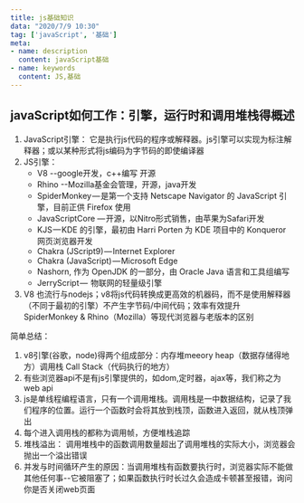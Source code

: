 ```yaml
---
title: js基础知识
data: "2020/7/9 10:30"
tag: ['javaScript', '基础']
meta: 
- name: description
  content: javaScript基础
- name: keywords
  content: JS,基础
---
```


## javaScript如何工作：引擎，运行时和调用堆栈得概述
1. JavaScript引擎：
   它是执行js代码的程序或解释器。js引擎可以实现为标注解释器；或以某种形式将js编码为字节码的即使编译器
2. JS引擎：
    * V8  --google开发，c++编写 开源
    * Rhino --Mozilla基金会管理，开源，java开发
    * SpiderMonkey — 是第一个支持 Netscape Navigator 的 JavaScript 引擎，目前正供 Firefox 使用   
    * JavaScriptCore — 开源，以Nitro形式销售，由苹果为Safari开发
    * KJS — KDE 的引擎，最初由 Harri Porten 为 KDE 项目中的 Konqueror 网页浏览器开发
    * Chakra (JScript9) — Internet Explorer
    * Chakra (JavaScript) — Microsoft Edge 
    * Nashorn, 作为 OpenJDK 的一部分，由 Oracle Java 语言和工具组编写
    * JerryScript —  物联网的轻量级引擎  
 3. V8 也流行与nodejs；v8将js代码转换成更高效的机器码，而不是使用解释器（不同于最初的引擎）不产生字节码/中间代码；效率有效提升
     SpiderMonkey & Rhino（Mozilla）等现代浏览器与老版本的区别
    
简单总结：
1. v8引擎(谷歌，node)得两个组成部分：内存堆meeory heap（数据存储得地方）调用栈 Call Stack（代码执行的地方）
2. 有些浏览器api不是有js引擎提供的，如dom,定时器，ajax等，我们称之为web api
3. js是单线程编程语言，只有一个调用堆栈。调用栈是一中数据结构，记录了我们程序的位置。运行一个函数时会将其放到栈顶，函数进入返回，就从栈顶弹出
4. 每个进入调用栈的都称为调用帧，方便堆栈追踪
5. 堆栈溢出： 调用堆栈中的函数调用数量超出了调用堆栈的实际大小，浏览器会抛出一个溢出错误
6. 并发与时间循环产生的原因：当调用堆栈有函数要执行时，浏览器实际不能做其他任何事--它被阻塞了；如果函数执行时长过久会造成卡顿甚至报错，询问你是否关闭web页面

